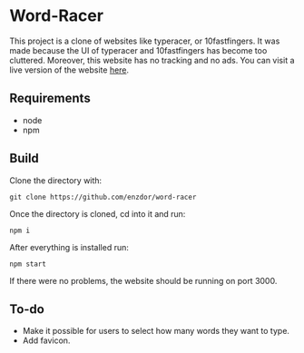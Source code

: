 # Word-Racer

This project is a clone of websites like typeracer, or 10fastfingers. It was made because the UI of typeracer and 10fastfingers has become too cluttered. Moreover, this website has no tracking and no ads. You can visit a live version of the website [here](http://word-racer.vercel.app). 

## Requirements

- node
- npm

## Build

Clone the directory with:

`
git clone https://github.com/enzdor/word-racer
`

Once the directory is cloned, cd into it and run:

`
npm i 
`

After everything is installed run:

`
npm start
`

If there were no problems, the website should be running on port 3000.

## To-do

- Make it possible for users to select how many words they want to type.
- Add favicon.
